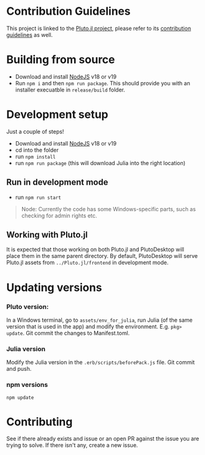# Contribution Guidelines
This project is linked to the [Pluto.jl project](https://github.com/fonsp/Pluto.jl), please refer to its [contribution guidelines](https://github.com/fonsp/Pluto.jl/blob/main/CONTRIBUTING.md) as well.

# Building from source
- Download and install [NodeJS](https://nodejs.org/en/) v18 or v19
- Run `npm i` and then `npm run package`. This should provide you with an installer execuatble in `release/build` folder.

# Development setup
Just a couple of steps!
- Download and install [NodeJS](https://nodejs.org/en/) v18 or v19
- cd into the folder
- run `npm install`
- run `npm run package` (this will download Julia into the right location)

## Run in development mode
- run `npm run start`
> Node: Currently the code has some Windows-specific parts, such as checking for admin rights etc.

## Working with Pluto.jl

It is expected that those working on both Pluto.jl and PlutoDesktop will place them in the same parent directory. By default, PlutoDesktop will serve Pluto.jl assets from `../Pluto.jl/frontend` in development mode.

# Updating versions

### Pluto version:

In a Windows terminal, go to `assets/env_for_julia`, run Julia (of the same version that is used in the app) and modify the environment. E.g. `pkg> update`. Git commit the changes to Manifest.toml.

### Julia version

Modify the Julia version in the `.erb/scripts/beforePack.js` file. Git commit and push.

### npm versions

`npm update`

# Contributing
See if there already exists and issue or an open PR against the issue you are trying to solve. If there isn't any, create a new issue.

